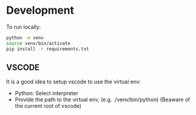 # Development
To run locally:
```sh
python -m venv
source venv/bin/activate
pip install -r requirements.txt
```

## VSCODE
It is a good idea to setup vscode to use the virtual env:
- Python: Select interpreter
- Provide the path to the virtual env, (e.g. ./venv/bin/python) (Beaware of the current root of vscode)